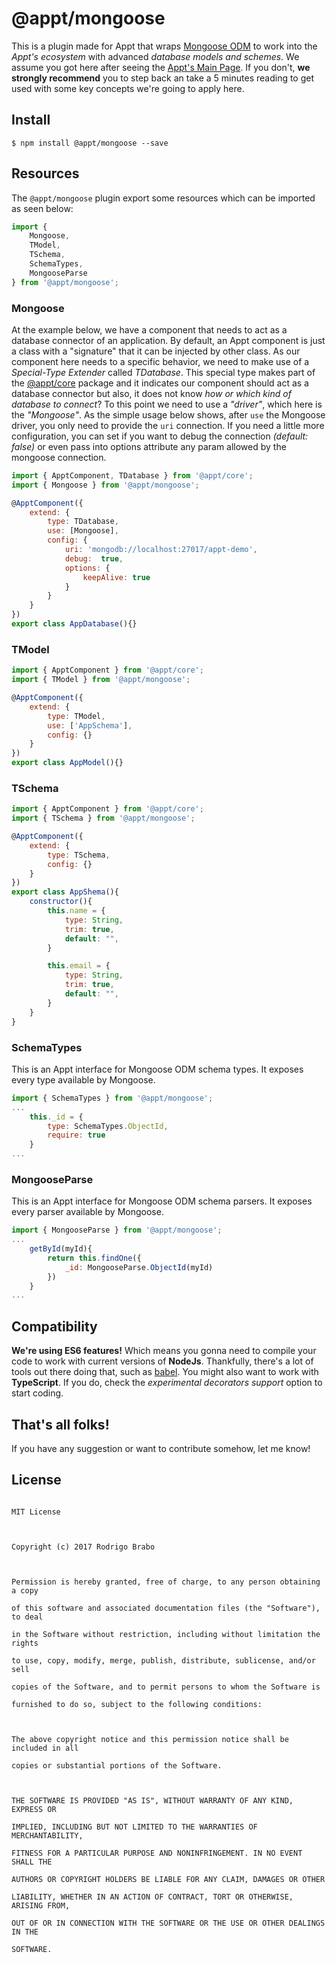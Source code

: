 

# @appt/mongoose
This is a plugin made for Appt that wraps [Mongoose ODM](https://www.npmjs.com/package/mongoose) to work into the *Appt's ecosystem* with advanced *database models and schemes*. 
We assume you got here after seeing the [Appt's Main Page](https://github.com/brab0/appt). If you don't, **we strongly recommend** you to step back an take a 5 minutes reading to get used with some key concepts we're going to apply here.


## Install
    $ npm install @appt/mongoose --save

 
## Resources
The `@appt/mongoose` plugin export some resources which can be imported as seen below:
```javascript
import {
	Mongoose,
	TModel,
	TSchema,
	SchemaTypes,
	MongooseParse
} from '@appt/mongoose';
```

### Mongoose
At the example below, we have a component that needs to act as a database connector of an application. By default, an Appt component is just a class with a "signature" that it can be injected by other class. As our component here needs to a specific behavior, we need to make use of a *Special-Type Extender* called *TDatabase*. This special type makes part of the [@appt/core](https://github.com/brab0/appt/tree/master/core) package and it indicates our component should act as a database connector but also, it does not know *how or which kind of database to connect*? To this point we need to use a *"driver"*, which here is the *"Mongoose"*.  As the simple usage below shows, after `use` the Mongoose driver, you only need to provide the `uri` connection. If you need a little more configuration, you can set if you want to debug the connection *(default: false)* or even pass into options attribute any param allowed by the mongoose connection.
```javascript
import { ApptComponent, TDatabase } from '@appt/core';
import { Mongoose } from '@appt/mongoose';

@ApptComponent({
	extend: {
		type: TDatabase,
		use: [Mongoose],
		config: {
			uri: 'mongodb://localhost:27017/appt-demo',
			debug:  true,
			options: {
				keepAlive: true
			}
		}
	}
})
export class AppDatabase(){}
```

### TModel
```javascript
import { ApptComponent } from '@appt/core';
import { TModel } from '@appt/mongoose';

@ApptComponent({
	extend: {
		type: TModel,
		use: ['AppSchema'],
		config: {}
	}
})
export class AppModel(){}
```

### TSchema
```javascript
import { ApptComponent } from '@appt/core';
import { TSchema } from '@appt/mongoose';

@ApptComponent({
	extend: {
		type: TSchema,
		config: {}
	}
})
export class AppShema(){
	constructor(){
		this.name = {
			type: String,
			trim: true,
			default: "",
		}

		this.email = {
			type: String,
			trim: true,
			default: "",
		}
	}
}
```

### SchemaTypes
This is an Appt interface for Mongoose ODM schema types. It exposes every type available by Mongoose.
```javascript
import { SchemaTypes } from '@appt/mongoose';
...
	this._id = {
		type: SchemaTypes.ObjectId,
		require: true
	}
...
```

### MongooseParse
This is an Appt interface for Mongoose ODM schema parsers. It exposes every parser available by Mongoose.

```javascript
import { MongooseParse } from '@appt/mongoose';
...
	getById(myId){
		return this.findOne({
			_id: MongooseParse.ObjectId(myId)
		})
	}
...
```

## Compatibility
**We're using ES6 features!** Which means you gonna need to compile your code to work with current versions of **NodeJs**. Thankfully, there's a lot of tools out there doing that, such as [babel](https://babeljs.io/).
You might also want to work with **TypeScript**. If you do, check the *experimental decorators support* option to start coding.


## That's all folks!
If you have any suggestion or want to contribute somehow, let me know!


## License
```

MIT License

  

Copyright (c) 2017 Rodrigo Brabo

  

Permission is hereby granted, free of charge, to any person obtaining a copy

of this software and associated documentation files (the "Software"), to deal

in the Software without restriction, including without limitation the rights

to use, copy, modify, merge, publish, distribute, sublicense, and/or sell

copies of the Software, and to permit persons to whom the Software is

furnished to do so, subject to the following conditions:

  

The above copyright notice and this permission notice shall be included in all

copies or substantial portions of the Software.

  

THE SOFTWARE IS PROVIDED "AS IS", WITHOUT WARRANTY OF ANY KIND, EXPRESS OR

IMPLIED, INCLUDING BUT NOT LIMITED TO THE WARRANTIES OF MERCHANTABILITY,

FITNESS FOR A PARTICULAR PURPOSE AND NONINFRINGEMENT. IN NO EVENT SHALL THE

AUTHORS OR COPYRIGHT HOLDERS BE LIABLE FOR ANY CLAIM, DAMAGES OR OTHER

LIABILITY, WHETHER IN AN ACTION OF CONTRACT, TORT OR OTHERWISE, ARISING FROM,

OUT OF OR IN CONNECTION WITH THE SOFTWARE OR THE USE OR OTHER DEALINGS IN THE

SOFTWARE.

```
